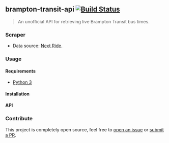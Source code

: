 ## brampton-transit-api [![Build Status](https://travis-ci.org/kshvmdn/brampton-transit-api.svg?branch=master)](https://travis-ci.org/kshvmdn/brampton-transit-api)

> An unofficial API for retrieving live Brampton Transit bus times.

### Scraper

- Data source: [Next Ride](http://nextride.brampton.ca/mob/SearchBy.aspx).

### Usage

#### Requirements

- [Python 3](https://www.python.org/download/releases/3.0/)

#### Installation

#### API

### Contribute

This project is completely open source, feel free to [open an issue](https://github.com/kshvmdn/next-ride-api/issues) or [submit a PR](https://github.com/kshvmdn/next-ride-api/pulls).
